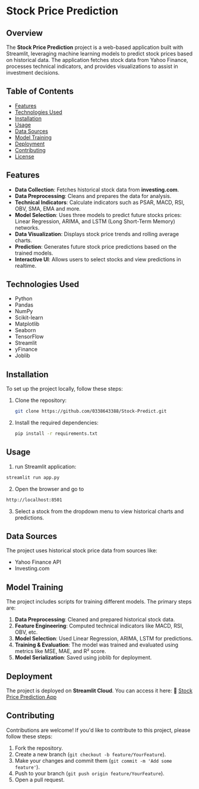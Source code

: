 # Stock Price Prediction

## Overview
The **Stock Price Prediction** project is a web-based application built with Streamlit, leveraging machine learning models to predict stock prices based on historical data. The application fetches stock data from Yahoo Finance, processes technical indicators, and provides visualizations to assist in investment decisions.

## Table of Contents
- [Features](#features)
- [Technologies Used](#technologies-used)
- [Installation](#installation)
- [Usage](#usage)
- [Data Sources](#data-sources)
- [Model Training](#model-training)
- [Deployment](#Deployment)
- [Contributing](#contributing)
- [License](#license)

## Features
- **Data Collection**: Fetches historical stock data from **investing.com**.
- **Data Preprocessing**: Cleans and prepares the data for analysis.
- **Technical Indicators**: Calculate indicators such as PSAR, MACD, RSI, OBV, SMA, EMA and more.
- **Model Selection**: Uses three models to predict future stocks prices: Linear Regression, ARIMA, and LSTM (Long Short-Term Memory) networks.
- **Data Visualization**: Displays stock price trends and rolling average charts.
- **Prediction**: Generates future stock price predictions based on the trained models.
- **Interactive UI**: Allows users to select stocks and view predictions in realtime.

## Technologies Used
- Python
- Pandas
- NumPy
- Scikit-learn
- Matplotlib
- Seaborn
- TensorFlow
- Streamlit
- yFinance
- Joblib

## Installation
To set up the project locally, follow these steps:

1. Clone the repository:
   ```bash
   git clone https://github.com/0338643388/Stock-Predict.git
   ```
2. Install the required dependencies:
   ```bash
   pip install -r requirements.txt
   ```

## Usage
1. run Streamlit application:
```bash
streamlit run app.py
```
2. Open the browser and go to
```bash
http://localhost:8501
```
3. Select a stock from the dropdown menu to view historical charts and predictions.

## Data Sources
The project uses historical stock price data from sources like:
- Yahoo Finance API
- Investing.com

## Model Training
The project includes scripts for training different models. The primary steps are:
1. **Data Preprocessing**: Cleaned and prepared historical stock data.
2. **Feature Engineering**: Computed technical indicators like MACD, RSI, OBV, etc.
3. **Model Selection**: Used Linear Regression, ARIMA, LSTM for predictions.
4. **Training & Evaluation**: The model was trained and evaluated using metrics like MSE, MAE, and R² score.
6. **Model Serialization**: Saved using joblib for deployment.

## Deployment
The project is deployed on **Streamlit Cloud**. You can access it here:
🔗 [Stock Price Prediction App](https://stock-predict-dr9faqumhea7uthcgoq7cy.streamlit.app/)

## Contributing
Contributions are welcome! If you'd like to contribute to this project, please follow these steps:
1. Fork the repository.
2. Create a new branch (`git checkout -b feature/YourFeature`).
3. Make your changes and commit them (`git commit -m 'Add some feature'`).
4. Push to your branch (`git push origin feature/YourFeature`).
5. Open a pull request.

